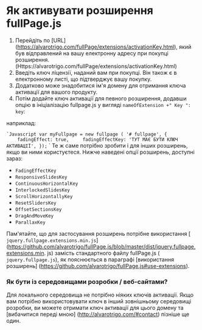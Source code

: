 # Як активувати розширення fullPage.js

1. Перейдіть по [URL] (https://alvarotrigo.com/fullPage/extensions/activationKey.html), який був відправлений на вашу електронну адресу при покупці розширення. (Https://alvarotrigo.com/fullPage/extensions/activationKey.html)
2. Введіть ключ ліцензії, наданий вам при покупці. Він також є в електронному листі, що підтверджує вашу покупку.
3. Додатково може знадобитися ім'я домену для отримання ключа активації для вашого продукту.
4. Потім додайте ключ активації для певного розширення, додавши опцію в ініціалізацію fullpage.js у вигляді `nameOfExtension +" Key ": key`:

наприклад:

`` `Javascript
var myFullpage = new fullpage ( '# fullpage', {
    fadingEffect: true,
    fadingEffectKey: 'ТУТ МАЄ БУТИ КЛЮЧ АКТИВАЦІЇ',
});
`` `
Те ж саме потрібно зробити і для інших розширень, якщо ви ними користуєтеся.
Нижче наведені опції розширень, доступні зараз:
* `FadingEffectKey`
* `ResponsiveSlidesKey`
* `ContinuousHorizontalKey`
* `InterlockedSlidesKey`
* `ScrollHorizontallyKey`
* `ResetSlidersKey`
* `OffsetSectionsKey`
* `DragAndMoveKey`
* `ParallaxKey`

Пам'ятайте, що для застосування розширень потрібне використання [ `jquery.fullpage.extensions.min.js`] (https://github.com/alvarotrigo/fullPage.js/blob/master/dist/jquery.fullpage.extensions.min. js) замість стандартного файлу fullPage.js ( `jquery.fullpage.js`), як пояснюється в параграфі [використання розширень] (https://github.com/alvarotrigo/fullPage.js#use-extensions).
### Як бути із середовищами розробки / веб-сайтами?
Для локального середовища не потрібно ніяких ключів активації.
Якщо вам потрібно використовувати ключ в інший зовнішньому середовищі розробки, ви можете отримати ключ активації для цього домену та [вибачитися переді мною] (http://alvarotrigo.com/#contact) пізніше ще один.
 
